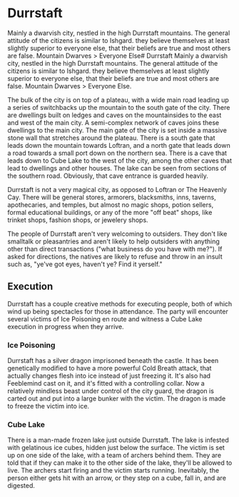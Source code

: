# Durrstaft
Mainly a dwarvish city, nestled in the high Durrstaft mountains. The general attitude of the citizens is similar to Ishgard. they believe themselves at least slightly superior to everyone else, that their beliefs are true and most others are false. Mountain Dwarves > Everyone Else# Durrstaft
Mainly a dwarvish city, nestled in the high Durrstaft mountains. The general attitude of the citizens is similar to Ishgard. they believe themselves at least slightly superior to everyone else, that their beliefs are true and most others are false. Mountain Dwarves > Everyone Else.

The bulk of the city is on top of a plateau, with a wide main road leading up a series of switchbacks up the mountain to the south gate of the city. There are dwellings built on ledges and caves on the mountainsides to the east and west of the main city. A semi-complex network of caves joins these dwellings to the main city. The main gate of the city is set inside a massive stone wall that stretches around the plateau. There is a south gate that leads down the mountain towards Loftran, and a north gate that leads down a road towards a small port down on the northern sea. There is a cave that leads down to Cube Lake to the west of the city, among the other caves that lead to dwellings and other houses. The lake can be seen from sections of the southern road. Obviously, that cave entrance is guarded heavily.

Durrstaft is not a very magical city, as opposed to Loftran or The Heavenly Cay. There will be general stores, armorers, blacksmiths, inns, taverns, apothecaries, and temples, but almost no magic shops, potion sellers, formal educational buildings, or any of the more "off beat" shops, like trinket shops, fashion shops, or jewelery shops.

The people of Durrstaft aren't very welcoming to outsiders. They don't like smalltalk or pleasantries and aren't likely to help outsiders with anything other than direct transactions ("what business do you have with me?"). If asked for directions, the natives are likely to refuse and throw in an insult such as, "ye've got eyes, haven't ye? Find it yerself."

## Execution
Durrstaft has a couple creative methods for executing people, both of which wind up being spectacles for those in attendance. The party will encounter several victims of Ice Poisoning en route and witness a Cube Lake execution in progress when they arrive.

### Ice Poisoning
Durrstaft has a silver dragon imprisoned beneath the castle. It has been genetically modified to have a more powerful Cold Breath attack, that actually changes flesh into ice instead of just freezing it. It's also had Feeblemind cast on it, and it's fitted with a controlling collar. Now a relatively mindless beast under control of the city guard, the dragon is carted out and put into a large bunker with the victim. The dragon is made to freeze the victim into ice.

### Cube Lake
There is a man-made frozen lake just outside Durrstaft. The lake is infested with gelatinous ice cubes, hidden just below the surface. The victim is set up on one side of the lake, with a team of archers behind them. They are told that if they can make it to the other side of the lake, they'll be allowed to live. The archers start firing and the victim starts running. Inevitably, the person either gets hit with an arrow, or they step on a cube, fall in, and are digested.

